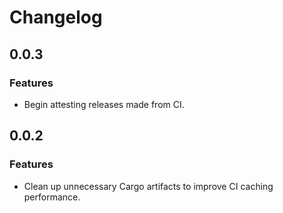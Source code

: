 # Changelog

## 0.0.3

### Features

- Begin attesting releases made from CI.

## 0.0.2

### Features

- Clean up unnecessary Cargo artifacts to improve CI caching performance.
